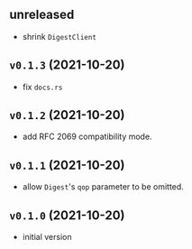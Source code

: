 ## unreleased

*   shrink `DigestClient`

## `v0.1.3` (2021-10-20)

*   fix `docs.rs`

## `v0.1.2` (2021-10-20)

*   add RFC 2069 compatibility mode.

## `v0.1.1` (2021-10-20)

*   allow `Digest`'s `qop` parameter to be omitted.

## `v0.1.0` (2021-10-20)

*   initial version
